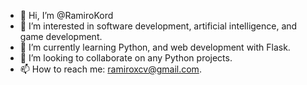 - 👋 Hi, I’m @RamiroKord
- 👀 I’m interested in software development, artificial intelligence, and game development.
- 🌱 I’m currently learning Python, and web development with Flask.
- 💞️ I’m looking to collaborate on any Python projects.
- 📫 How to reach me: ramiroxcv@gmail.com.

<!---
RamiroKord/RamiroKord is a ✨ special ✨ repository because its `README.md` (this file) appears on your GitHub profile.
You can click the Preview link to take a look at your changes.
--->
